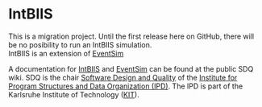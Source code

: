 # IntBIIS

This is a migration project. Until the first release here on GitHub, there will be no posibility to run an IntBIIS simulation.  
IntBIIS is an extension of [EventSim](https://github.com/PalladioSimulator/Palladio-Analyzer-EventSim)

A documentation for [IntBIIS](https://sdqweb.ipd.kit.edu/wiki/IntBIIS) and [EventSim](https://sdqweb.ipd.kit.edu/wiki/EventSim) can be found at the public SDQ wiki. SDQ is the chair [Software Design and Quality](https://sdq.ipd.kit.edu) of the [Institute for Program Structures and Data Organization (IPD)](https://www.informatik.kit.edu/english/257.php). The IPD is part of the Karlsruhe Institute of Technology ([KIT](www.kit.edu)).
